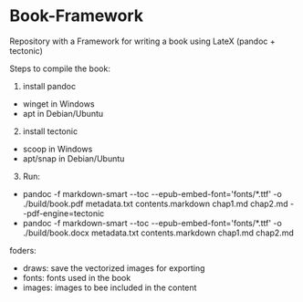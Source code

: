 # Book-Framework
Repository with a Framework for writing a book using LateX (pandoc + tectonic)

Steps to compile the book:

1. install pandoc
  - winget in Windows
  - apt in Debian/Ubuntu
2. install tectonic
  - scoop in Windows
  - apt/snap in Debian/Ubuntu
3. Run:
  - pandoc -f markdown-smart --toc --epub-embed-font='fonts/*.ttf' -o ./build/book.pdf metadata.txt contents.markdown chap1.md chap2.md --pdf-engine=tectonic
  - pandoc -f markdown-smart --toc --epub-embed-font='fonts/*.ttf' -o ./build/book.docx metadata.txt contents.markdown chap1.md chap2.md

foders:
- draws: save the vectorized images for exporting
- fonts: fonts used in the book
- images: images to bee included in the content